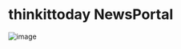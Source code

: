 # thinkittoday NewsPortal
![image](https://github.com/Ngp55/ThinkitToday/assets/40921926/a9b939d2-e56c-4308-a0ad-0809789ee254)

